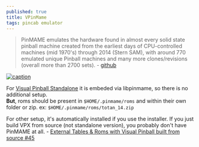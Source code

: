 ```yaml
---
published: true
title: VPinMame
tags: pincab emulator
---
```

> PinMAME emulates the hardware found in almost every solid state pinball machine created from the earliest days of CPU-controlled machines (mid 1970's) through 2014 (Stern SAM), with around 770 emulated unique Pinball machines and many more clones/revisions (overall more than 2700 sets). - [github](https://github.com/vpinball/pinmame)


[![caption](https://i.imgur.com/DRxjPjz.png)](https://vpuniverse.com/forums/topic/4928-dmdext-freezy-and-future-pinball-real-and-virtual-dmd-support/?tab=comments)

For [Visual Pinball Standalone](https://github.com/vpinball/vpinball/blob/standalone/standalone/README.md) it is embeded via libpinmame, so there is no additional setup.  
**But**, roms should be present in `$HOME/.pinmame/roms` and within their own folder or zip.
ex: `$HOME/.pinmame/roms/totan_14.zip`

For other setup, it's automatically installed if you use the installer. If you just build VPX from source (not standalone version), you probably don't have PinMAME at all. - [ External Tables & Roms with Visual Pinball built from source #45 ](https://github.com/vpinball/vpinball/issues/45#issuecomment-1066202713)

